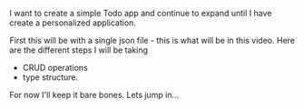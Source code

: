 I want to create a simple Todo app and continue to expand until I have create a personalized application.

First this will be with a single json file - this is what will be in this video. 
Here are the different steps I will be taking

- CRUD operations
- type structure.

For now I'll keep it bare bones.
Lets jump in...
